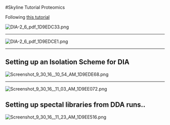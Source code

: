 #Skyline Tutorial
Proteomics

Following [this tutorial](https://skyline.gs.washington.edu/labkey/_webdav/home/software/Skyline/%40files/tutorials/DIA-2_6.pdf)

<img src="http://eagle.fish.washington.edu/cnidarian/skitch/DIA-2_6_pdf_1D9EDC33.png" alt="DIA-2_6_pdf_1D9EDC33.png"/>

---
<img src="http://eagle.fish.washington.edu/cnidarian/skitch/DIA-2_6_pdf_1D9EDCE1.png" alt="DIA-2_6_pdf_1D9EDCE1.png"/>

---

## Setting up an Isolation Scheme for DIA

<img src="http://eagle.fish.washington.edu/cnidarian/skitch/Screenshot_9_30_16__10_54_AM_1D9EDE68.png" alt="Screenshot_9_30_16__10_54_AM_1D9EDE68.png"/>

---
<img src="http://eagle.fish.washington.edu/cnidarian/skitch/Screenshot_9_30_16__11_03_AM_1D9EE072.png" alt="Screenshot_9_30_16__11_03_AM_1D9EE072.png"/>


## Setting up spectal libraries from DDA runs..

<img src="http://eagle.fish.washington.edu/cnidarian/skitch/Screenshot_9_30_16__11_23_AM_1D9EE516.png" alt="Screenshot_9_30_16__11_23_AM_1D9EE516.png"/>